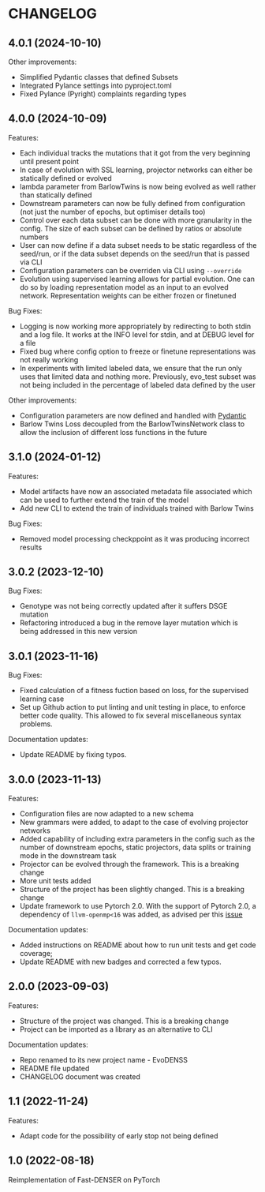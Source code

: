 # CHANGELOG

## 4.0.1 (2024-10-10)


Other improvements:

- Simplified Pydantic classes that defined Subsets
- Integrated Pylance settings into pyproject.toml
- Fixed Pylance (Pyright) complaints regarding types


## 4.0.0 (2024-10-09)


Features:

- Each individual tracks the mutations that it got from the very beginning until present point
- In case of evolution with SSL learning, projector networks can either be statically defined or evolved
- lambda parameter from BarlowTwins is now being evolved as well rather than statically defined
- Downstream parameters can now be fully defined from configuration (not just the number of epochs, but optimiser details too)
- Control over each data subset can be done with more granularity in the config. The size of each subset can be defined by ratios or absolute numbers
- User can now define if a data subset needs to be static regardless of the seed/run, or if the data subset depends on the seed/run that is passed via CLI
- Configuration parameters can be overriden via CLI using `--override`
- Evolution using supervised learning allows for partial evolution. One can do so by loading representation model as an input to an evolved network. Representation weights can be either frozen or finetuned

Bug Fixes:

- Logging is now working more appropriately by redirecting to both stdin and a log file. It works at the INFO level for stdin, and at DEBUG level for a file
- Fixed bug where config option to freeze or finetune representations was not really working
- In experiments with limited labeled data, we ensure that the run only uses that limited data and nothing more. Previously, evo_test subset was not being included in the percentage of labeled data defined by the user

Other improvements:

- Configuration parameters are now defined and handled with [Pydantic](https://docs.pydantic.dev/)
- Barlow Twins Loss decoupled from the BarlowTwinsNetwork class to allow the inclusion of different loss functions in the future


## 3.1.0 (2024-01-12)


Features:

- Model artifacts have now an associated metadata file associated which can be used to further extend the train of the model
- Add new CLI to extend the train of individuals trained with Barlow Twins

Bug Fixes:

- Removed model processing checkppoint as it was producing incorrect results


## 3.0.2 (2023-12-10)


Bug Fixes:

- Genotype was not being correctly updated after it suffers DSGE mutation
- Refactoring introduced a bug in the remove layer mutation which is being addressed in this new version


## 3.0.1 (2023-11-16)


Bug Fixes:

- Fixed calculation of a fitness fuction based on loss, for the supervised learning case
- Set up Github action to put linting and unit testing in place, to enforce better code quality. This allowed to fix several miscellaneous syntax problems.

Documentation updates:

- Update README by fixing typos.


## 3.0.0 (2023-11-13)


Features:

- Configuration files are now adapted to a new schema
- New grammars were added, to adapt to the case of evolving projector networks
- Added capability of including extra parameters in the config such as the number of downstream epochs, static projectors, data splits or training mode in the downstream task 
- Projector can be evolved through the framework. This is a breaking change
- More unit tests added
- Structure of the project has been slightly changed. This is a breaking change
- Update framework to use Pytorch 2.0. With the support of Pytorch 2.0, a dependency of `llvm-openmp<16` was added, as advised per this [issue](https://github.com/pytorch/pytorch/issues/102269)

Documentation updates:

- Added instructions on README about how to run unit tests and get code coverage;
- Update README with new badges and corrected a few typos.


## 2.0.0 (2023-09-03)


Features:

- Structure of the project was changed. This is a breaking change
- Project can be imported as a library as an alternative to CLI


Documentation updates:

- Repo renamed to its new project name - EvoDENSS
- README file updated
- CHANGELOG document was created


## 1.1 (2022-11-24)

Features:

- Adapt code for the possibility of early stop not being defined

## 1.0 (2022-08-18)

Reimplementation of Fast-DENSER on PyTorch